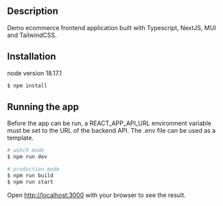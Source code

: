 ## Description

Demo ecommerce frontend application built with Typescript, NextJS, MUI and TailwindCSS.

## Installation

node version 18.17.1

```bash
$ npm install
```

## Running the app
Before the app can be run, a REACT_APP_API_URL environment variable must be set to the URL of the backend API. The .env file can be used as a template.

```bash
# watch mode
$ npm run dev

# production mode
$ npm run build
$ npm run start
```

Open [http://localhost:3000](http://localhost:3000) with your browser to see the result.
